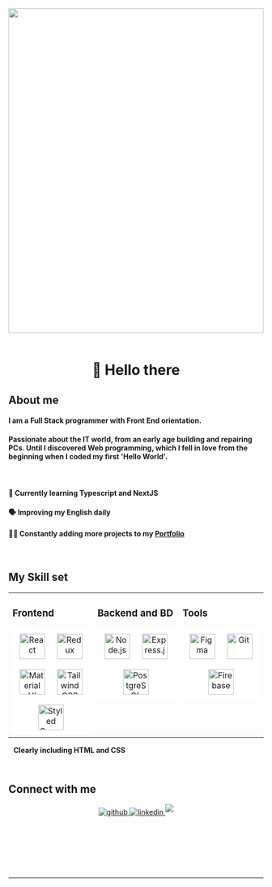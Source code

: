 <div align="center" style="height:40rem">
<img src="https://rishavanand.github.io/static/images/greetings.gif" align="center" style="width:100%"/>
</div>

<br/>

<div align="center"> <h1> 👋 Hello there  </h1> </div>

<h2>About me </h2>

<h4>I am a Full Stack programmer with <span style="font-weight: bold">Front End orientation</span>.</h4> 
<h4> Passionate about the IT world, from an early age building and repairing PCs. Until I discovered Web programming, which I fell in love from the beginning when I coded my first 'Hello World'. </h4>
<br/>

<h4> 🌱 Currently learning Typescript and NextJS</h4>
<h4> 🗣️ Improving my English daily </h4>
<h4> 👨‍💻 Constantly adding more projects to my <a href="https://portfolio-kevinc-orman.netlify.app/" target="_blank">Portfolio </a> </h4>


<br/>

<h2>My Skill set </h2>

<table><tr><td valign="top" width="33%">

<h3>Frontend </h3>

<div align="center" style="background-color: white">  
<a href="https://reactjs.org/" target="_blank"><img style="margin: 10px" src="https://profilinator.rishav.dev/skills-assets/react-original-wordmark.svg" alt="React" height="50" /></a>  
<a href="https://redux.js.org/" target="_blank"><img style="margin: 10px" src="https://profilinator.rishav.dev/skills-assets/redux-original.svg" alt="Redux" height="50" /></a>  
<a href="https://mui.com/" target="_blank"><img style="margin: 10px" src="https://profilinator.rishav.dev/skills-assets/mui.png" alt="Material UI" height="50" /></a>  
<a href="https://www.tailwindcss.com/" target="_blank"><img style="margin: 10px" src="https://profilinator.rishav.dev/skills-assets/tailwindcss.svg" alt="Tailwind CSS" height="50" /></a>  
<a href="https://styled-components.com/" target="_blank"><img style="margin: 10px" src="https://profilinator.rishav.dev/skills-assets/styled-components.png" alt="Styled Components" height="50" /></a>  
</div>

</td><td valign="top" width="33%">

<h3>Backend and BD</h3>

<div align="center" style="background-color: #FFFFFF">  
<a href="https://nodejs.org/" target="_blank"><img style="margin: 10px" src="https://profilinator.rishav.dev/skills-assets/nodejs-original-wordmark.svg" alt="Node.js" height="50" /></a>  
<a href="https://expressjs.com/" target="_blank"><img style="margin: 10px" src="https://profilinator.rishav.dev/skills-assets/express-original-wordmark.svg" alt="Express.js" height="50" /></a>  
<a href="https://www.postgresql.org/" target="_blank"><img style="margin: 10px" src="https://profilinator.rishav.dev/skills-assets/postgresql-original-wordmark.svg" alt="PostgreSQL" height="50" /></a>  
</div>

</td><td valign="top" width="33%">

<h3>Tools </h3>

<div align="center" style="background-color: white">  
<a href="https://www.figma.com/" target="_blank"><img style="margin: 10px" src="https://profilinator.rishav.dev/skills-assets/figma-icon.svg" alt="Figma" height="50" /></a>  
<a href="https://github.com/" target="_blank"><img style="margin: 10px" src="https://profilinator.rishav.dev/skills-assets/git-scm-icon.svg" alt="Git" height="50" /></a>  
<a href="https://firebase.google.com/" target="_blank"><img style="margin: 10px" src="https://profilinator.rishav.dev/skills-assets/firebase.png" alt="Firebase" height="50" /></a>  
</div>

</td></tr></table>
<h4 style="margin: 10px"> Clearly including <span style="font-weight: bold">HTML</span> and <span style="font-weight: bold">CSS</span> </h4>
<br/>

<h2>Connect with me </h2>

<div align="center">
<a href="https://github.com/laoset" target="_blank">
<img src=https://img.shields.io/badge/github-%2324292e.svg?&style=for-the-badge&logo=github&logoColor=white alt=github style="margin-bottom: 5px;" />
</a>
<a href="https://linkedin.com/in/alan-kevin-corman-samanamud-22b566176" target="_blank">
<img src=https://img.shields.io/badge/linkedin-%231E77B5.svg?&style=for-the-badge&logo=linkedin&logoColor=white alt=linkedin style="margin-bottom: 5px;" />
</a>
<a href="https://linkedin.com/in/alan-kevin-corman-samanamud-22b566176" target="_blank">
<img src=https://img.shields.io/badge/Gmail-D14836?style=for-the-badge&logo=gmail&logoColor=white style="margin-bottom: 5px;" />
</a>    
</div>

<br/>

<br/>

<br/>

<br/>

<br/>

<br />

---

